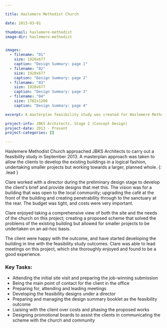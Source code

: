 ```yaml
---

title: Haslemere Methodist Church

date: 2013-03-01

thumbnail: haslemere-methodist
image-dir: haslemere-methodist


images:
  - filename: "01"
    size: 1920x677
    caption: "Design Summary: page 1"
  - filename: "02"
    size: 1920x677
    caption: "Design Summary: page 2"
  - filename: "03"
    size: 1920x677
    caption: "Design Summary: page 3"
  - filename: "04"
    size: 1702x1200
    caption: "Design Summary: page 4"

excerpt: A masterplan feasibility study was created for Haslemere Methodist Church to allow the client team to undertake the proposals in a staggered approach. This has allowed the building to be developed as funds arise. 

project-info: JBKS Architects, Stage 2 (Concept Design)
project-date: 2013 - Present
project-categories: []

---
```




Haslemere Methodist Church approached JBKS Architects to carry out a feasibility study in September 2013. A masterplan approach was taken to allow the clients to develop the existing buildings in a logical fashion, undertaking smaller projects but working towards a larger, planned whole. 
{: .lead }

Clare worked with a director during the preliminary design stage to develop the client's brief and provide designs that met this. The vision was for a building that was open to the local community; upgrading the café at the front of the building and creating penetrability through to the sanctuary at the rear. The budget was tight, and costs were very important. 

Clare enjoyed taking a comprehensive view of both the site and the needs of the church on this project; creating a proposed scheme that solved the problems of the existing building but allowed for smaller projects to be undertaken on an ad-hoc basis. 

The client were happy with the outcome, and have started developing the building in line with the feasibility study outcomes. Clare was able to lead meetings on this project, which she thoroughly enjoyed and found to be a good experience. 

### Key Tasks:

- Attending the initial site visit and preparing the job-winning submission
- Being the main point of contact for the client in the office
- Preparing for, attending and leading meetings
- Developing the feasibility designs under a director
- Preparing and managing the design summary booklet as the feasibility outcome
- Liaising with the client over costs and phasing the proposed works
- Designing promotional boards to assist the clients in communicating the scheme with the church and community
